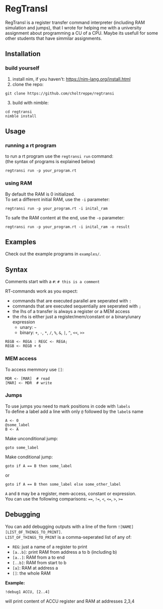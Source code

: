 # RegTransI

RegTransI is a register transfer command interpreter (including RAM simulation and jumps), that I wrote for helping me with a university assignment about programming a CU of a CPU. Maybe its usefull for some other students that have simmilar assignments.

## Installation
### build yourself
1. install nim, if you haven't: https://nim-lang.org/install.html
2. clone the repo:
```
git clone https://github.com/choltreppe/regtransi
```
3. build with nimble:
```
cd regtransi
nimble install
```

## Usage
### running a rt program
to run a rt program use the `regtransi run` command:<br>
(the syntax of programs is explained below)
```
regtransi run -p your_program.rt
```
### using RAM
By default the RAM is 0 initialized.<br>
To set a different initial RAM, use the `-i` parameter:
```
regtransi run -p your_program.rt -i inital_ram
```
To safe the RAM content at the end, use the `-o` parameter:
```
regtransi run -p your_program.rt -i inital_ram -o result
```

## Examples
Check out the example programs in `examples/`.

## Syntax
Comments start with a `#`:
```# this is a comment```

RT-commands work as you expect:
- commands that are executed parallel are seperated with `:`
- commands that are executed sequentially are seperated with `;`
- the lhs of a transfer is always a register or a MEM access
- the rhs is either just a register/mem/constant or a binary/unary expression
  - unary: `~`
  - binary: `+`, `-`, `*`, `/`, `%`, `&`, `|`, `^`, `<<`, `>>`
```
REGB <- REGA : REGC <- REGA;
REGB <- REGB + 6
```

### MEM access
To access memmory use `[]`:
```
MDR <- [MAR]  # read
[MAR] <- MDR  # write
```

### Jumps
To use jumps you need to mark positions in code with `labels`<br>
To define a label add a line with only `@` followed by the `label`s name
```
A <- 0
@some_label
B <- A
```
Make unconditional jump:
```
goto some_label
```
Make conditional jump:
```
goto if A == B then some_label
```
or
```
goto if A == B then some_label else some_other_label
```
`A` and `B` may be a register, mem-access, constant or expression.<br>
You can use the following comparisons: `==`, `!=`, `<`, `<=`, `>`, `>=`

## Debugging
You can add debugging outputs with a line of the form `![NAME] [LIST_OF_THINGS_TO_PRINT]`.<br>
`LIST_OF_THINGS_TO_PRINT` is a comma-seperated list of any of:
- `REG`: just a name of a register to print
- `[a..b]`: print RAM from address a to b (including b)
- `[a..]`: RAM from a to end
- `[..b]`: RAM from start to b
- `[a]`: RAM at address a
- `[]`: the whole RAM

**Example:**
```
!debug1 ACCU, [2..4]
```
will print content of ACCU register and RAM at addresses 2,3,4